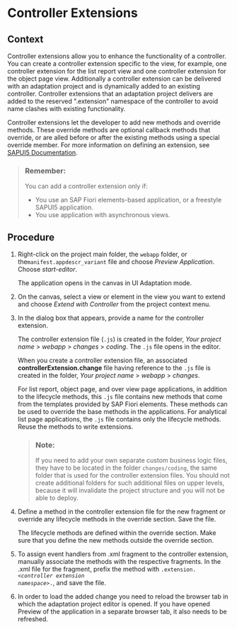 <!-- loioad7b4ae4bc7249e4b9cc5625bc978ab9 -->

# Controller Extensions



<a name="loioad7b4ae4bc7249e4b9cc5625bc978ab9__context_jns_z13_tdb"/>

## Context

Controller extensions allow you to enhance the functionality of a controller. You can create a controller extension specific to the view, for example, one controller extension for the list report view and one controller extension for the object page view. Additionally a controller extension can be delivered with an adaptation project and is dynamically added to an existing controller. Controller extensions that an adaptation project delivers are added to the reserved ".extension" namespace of the controller to avoid name clashes with existing functionality.

Controller extensions let the developer to add new methods and override methods. These override methods are optional callback methods that override, or are alled before or after the existing methods using a special override member. For more information on defining an extension, see [SAPUI5 Documentation](https://sapui5.hana.ondemand.com/#/topic/21515f09c0324218bb705b27407f5d61).

> ### Remember:  
> You can add a controller extension only if:
> 
> -   You use an SAP Fiori elements-based application, or a freestyle SAPUI5 application.
> -   You use application with asynchronous views.



## Procedure

1.  Right-click on the project main folder, the `webapp` folder, or the`manifest.appdescr_variant` file and choose *Preview Application*. Choose *start-editor*.

    The application opens in the canvas in UI Adaptation mode.

2.  On the canvas, select a view or element in the view you want to extend and choose *Extend with Controller* from the project context menu.

3.  In the dialog box that appears, provide a name for the controller extension.

    The controller extension file \(`.js`\) is created in the folder, *Your project name* \> *webapp* \> *changes* \> *coding*. The `.js` file opens in the editor.

    When you create a controller extension file, an associated **controllerExtension.change** file having reference to the `.js` file is created in the folder, *Your project name* \> *webapp* \> *changes*.

    For list report, object page, and over view page applications, in addition to the lifecycle methods, this `.js` file contains new methods that come from the templates provided by SAP Fiori elements. These methods can be used to override the base methods in the applications. For analytical list page applications, the `.js` file contains only the lifecycle methods. Reuse the methods to write extensions.

    > ### Note:  
    > If you need to add your own separate custom business logic files, they have to be located in the folder `changes/coding`, the same folder that is used for the controller extension files. You should not create additional folders for such additional files on upper levels, because it will invalidate the project structure and you will not be able to deploy.

4.  Define a method in the controller extension file for the new fragment or override any lifecycle methods in the override section. Save the file.

    The lifecycle methods are defined within the override section. Make sure that you define the new methods outside the override section.

5.  To assign event handlers from .xml fragment to the controller extension, manually associate the methods with the respective fragments. In the .xml file for the fragment, prefix the method with <code>.extension.<i class="varname">&lt;controller extension namespace&gt;</i>.</code>, and save the file.

6.  In order to load the added change you need to reload the browser tab in which the adaptation project editor is opened. If you have opened Preview of the application in a separate browser tab, it also needs to be refreshed.


